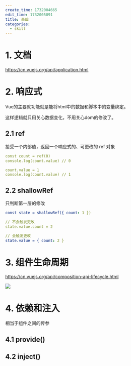 ```yaml
---
create_time: 1732004665
edit_time: 1732005091
title: 基础
categories:
  - skill
---
```



# 1. 文档

https://cn.vuejs.org/api/application.html

# 2. 响应式

Vue的主要就功能就是能将html中的数据和脚本中的变量绑定。

这样逻辑就只用关心数据变化，不用关心dom的修改了。

## 2.1 ref

接受一个内部值，返回一个响应式的、可更改的 ref 对象

```yaml
const count = ref(0)
console.log(count.value) // 0

count.value = 1
console.log(count.value) // 1
```

## 2.2 shallowRef

只判断第一层的修改

```yaml
const state = shallowRef({ count: 1 })

// 不会触发更改
state.value.count = 2

// 会触发更改
state.value = { count: 2 }
```

# 3. 组件生命周期

https://cn.vuejs.org/api/composition-api-lifecycle.html

<img src="/assets/RfoSblfZ6otu6KxT84FcX8GJnTf.png" src-width="193" class="markdown-img m-auto" src-height="331" align="center"/>

# 4. 依赖和注入

相当于组件之间的传参

## 4.1 provide()

## 4.2 inject()

